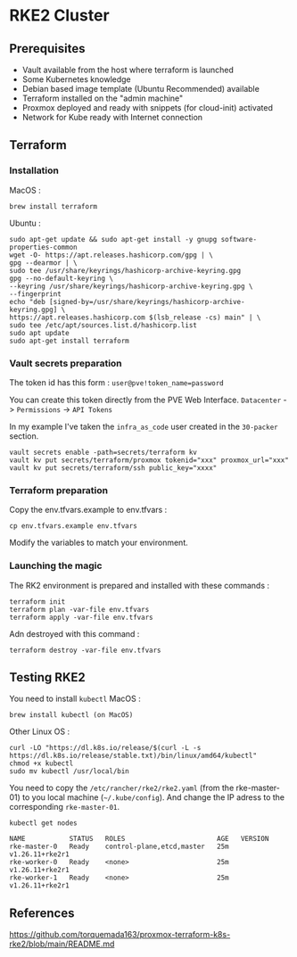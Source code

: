 # RKE2 Cluster

## Prerequisites 

- Vault available from the host where terraform is launched
- Some Kubernetes knowledge
- Debian based image template (Ubuntu Recommended) available
- Terraform installed on the "admin machine"
- Proxmox deployed and ready with snippets (for cloud-init) activated
- Network for Kube ready with Internet connection

## Terraform

### Installation

MacOS :
```
brew install terraform
```
Ubuntu :
```
sudo apt-get update && sudo apt-get install -y gnupg software-properties-common
wget -O- https://apt.releases.hashicorp.com/gpg | \
gpg --dearmor | \
sudo tee /usr/share/keyrings/hashicorp-archive-keyring.gpg
gpg --no-default-keyring \
--keyring /usr/share/keyrings/hashicorp-archive-keyring.gpg \
--fingerprint
echo "deb [signed-by=/usr/share/keyrings/hashicorp-archive-keyring.gpg] \
https://apt.releases.hashicorp.com $(lsb_release -cs) main" | \
sudo tee /etc/apt/sources.list.d/hashicorp.list
sudo apt update
sudo apt-get install terraform
```
### Vault secrets preparation

The token id has this form : `user@pve!token_name=password`

You can create this token directly from the PVE Web Interface. `Datacenter` -> `Permissions` -> `API Tokens`

In my example I've taken the `infra_as_code` user created in the `30-packer` section.

```
vault secrets enable -path=secrets/terraform kv
vault kv put secrets/terraform/proxmox tokenid="xxx" proxmox_url="xxx"
vault kv put secrets/terraform/ssh public_key="xxxx"
```
### Terraform preparation

Copy the env.tfvars.example to env.tfvars :
```
cp env.tfvars.example env.tfvars
```
Modify the variables to match your environment.

### Launching the magic

The RK2 environment is prepared and installed with these commands :
```
terraform init
terraform plan -var-file env.tfvars
terraform apply -var-file env.tfvars
```
Adn destroyed with this command :
```
terraform destroy -var-file env.tfvars
```
## Testing RKE2

You need to install `kubectl`
MacOS :
```
brew install kubectl (on MacOS)
```
Other Linux OS :
```
curl -LO "https://dl.k8s.io/release/$(curl -L -s https://dl.k8s.io/release/stable.txt)/bin/linux/amd64/kubectl"
chmod +x kubectl
sudo mv kubectl /usr/local/bin
```
You need to copy the `/etc/rancher/rke2/rke2.yaml` (from the rke-master-01) to you local machine (`~/.kube/config`).  And change the IP adress to the corresponding `rke-master-01`.
```
kubectl get nodes

NAME           STATUS   ROLES                       AGE   VERSION
rke-master-0   Ready    control-plane,etcd,master   25m   v1.26.11+rke2r1
rke-worker-0   Ready    <none>                      25m   v1.26.11+rke2r1
rke-worker-1   Ready    <none>                      25m   v1.26.11+rke2r1
```

## References

https://github.com/torquemada163/proxmox-terraform-k8s-rke2/blob/main/README.md